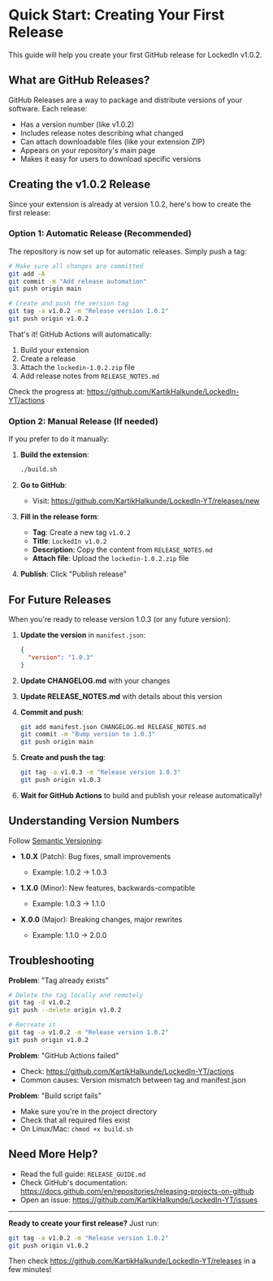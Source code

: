 # Quick Start: Creating Your First Release

This guide will help you create your first GitHub release for LockedIn v1.0.2.

## What are GitHub Releases?

GitHub Releases are a way to package and distribute versions of your software. Each release:
- Has a version number (like v1.0.2)
- Includes release notes describing what changed
- Can attach downloadable files (like your extension ZIP)
- Appears on your repository's main page
- Makes it easy for users to download specific versions

## Creating the v1.0.2 Release

Since your extension is already at version 1.0.2, here's how to create the first release:

### Option 1: Automatic Release (Recommended)

The repository is now set up for automatic releases. Simply push a tag:

```bash
# Make sure all changes are committed
git add -A
git commit -m "Add release automation"
git push origin main

# Create and push the version tag
git tag -a v1.0.2 -m "Release version 1.0.2"
git push origin v1.0.2
```

That's it! GitHub Actions will automatically:
1. Build your extension
2. Create a release
3. Attach the `lockedin-1.0.2.zip` file
4. Add release notes from `RELEASE_NOTES.md`

Check the progress at: https://github.com/KartikHalkunde/LockedIn-YT/actions

### Option 2: Manual Release (If needed)

If you prefer to do it manually:

1. **Build the extension**:
   ```bash
   ./build.sh
   ```

2. **Go to GitHub**:
   - Visit: https://github.com/KartikHalkunde/LockedIn-YT/releases/new

3. **Fill in the release form**:
   - **Tag**: Create a new tag `v1.0.2`
   - **Title**: `LockedIn v1.0.2`
   - **Description**: Copy the content from `RELEASE_NOTES.md`
   - **Attach file**: Upload the `lockedin-1.0.2.zip` file

4. **Publish**: Click "Publish release"

## For Future Releases

When you're ready to release version 1.0.3 (or any future version):

1. **Update the version** in `manifest.json`:
   ```json
   {
     "version": "1.0.3"
   }
   ```

2. **Update CHANGELOG.md** with your changes

3. **Update RELEASE_NOTES.md** with details about this version

4. **Commit and push**:
   ```bash
   git add manifest.json CHANGELOG.md RELEASE_NOTES.md
   git commit -m "Bump version to 1.0.3"
   git push origin main
   ```

5. **Create and push the tag**:
   ```bash
   git tag -a v1.0.3 -m "Release version 1.0.3"
   git push origin v1.0.3
   ```

6. **Wait for GitHub Actions** to build and publish your release automatically!

## Understanding Version Numbers

Follow [Semantic Versioning](https://semver.org/):

- **1.0.X** (Patch): Bug fixes, small improvements
  - Example: 1.0.2 → 1.0.3
  
- **1.X.0** (Minor): New features, backwards-compatible
  - Example: 1.0.3 → 1.1.0
  
- **X.0.0** (Major): Breaking changes, major rewrites
  - Example: 1.1.0 → 2.0.0

## Troubleshooting

**Problem**: "Tag already exists"
```bash
# Delete the tag locally and remotely
git tag -d v1.0.2
git push --delete origin v1.0.2

# Recreate it
git tag -a v1.0.2 -m "Release version 1.0.2"
git push origin v1.0.2
```

**Problem**: "GitHub Actions failed"
- Check: https://github.com/KartikHalkunde/LockedIn-YT/actions
- Common causes: Version mismatch between tag and manifest.json

**Problem**: "Build script fails"
- Make sure you're in the project directory
- Check that all required files exist
- On Linux/Mac: `chmod +x build.sh`

## Need More Help?

- Read the full guide: `RELEASE_GUIDE.md`
- Check GitHub's documentation: https://docs.github.com/en/repositories/releasing-projects-on-github
- Open an issue: https://github.com/KartikHalkunde/LockedIn-YT/issues

---

**Ready to create your first release?** Just run:

```bash
git tag -a v1.0.2 -m "Release version 1.0.2"
git push origin v1.0.2
```

Then check https://github.com/KartikHalkunde/LockedIn-YT/releases in a few minutes!
